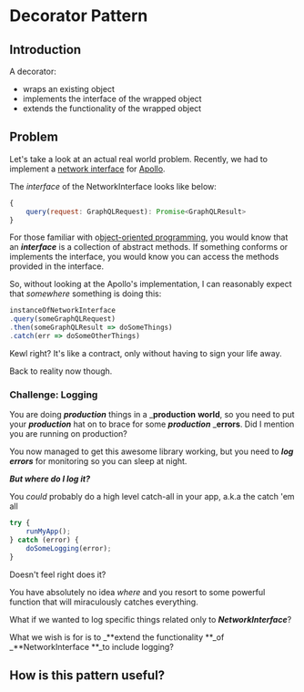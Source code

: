# Decorator Pattern

## Introduction

A decorator:

* wraps an existing object
* implements the interface of the wrapped object
* extends the functionality of the wrapped object

## Problem

Let's take a look at an actual real world problem. Recently, we had to implement a [network interface](http://dev.apollodata.com/core/network.html#NetworkInterface) for [Apollo](http://dev.apollodata.com/).

The _interface_ of the NetworkInterface looks like below:

```js
{
    query(request: GraphQLRequest): Promise<GraphQLResult> 
}
```

For those familiar with o[bject-oriented programming](https://en.wikipedia.org/wiki/Object-oriented_programming), you would know that an _**interface**_ is a collection of abstract methods. If something conforms or implements the interface, you would know you can access the methods provided in the interface.

So, without looking at the Apollo's implementation, I can reasonably expect that _somewhere_ something is doing this:

```js
instanceOfNetworkInterface
.query(someGraphQLRequest)
.then(someGraphQLResult => doSomeThings)
.catch(err => doSomeOtherThings)                                
```

Kewl right? It's like a contract, only without having to sign your life away.

Back to reality now though.

### Challenge: Logging

You are doing _**production**_ things in a _**production** **world**, so you need to put your _**production**_ hat on to brace for some _**production**_ _**errors**. Did I mention you are running on production?

You now managed to get this awesome library working, but you need to _**log errors**_ for monitoring so you can sleep at night.

_**But where do I log it?**_

You _could_ probably do a high level catch-all in your app, a.k.a the catch 'em all

```js
try {
    runMyApp();
} catch (error) {
    doSomeLogging(error);
}
```

Doesn't feel right does it?

You have absolutely no idea _where_ and you resort to some powerful function that will miraculously catches everything.

What if we wanted to log specific things related only to _**NetworkInterface**_?

What we wish is for is to _**extend the functionality **\_of _**NetworkInterface **\_to include logging?

## How is this pattern useful?



